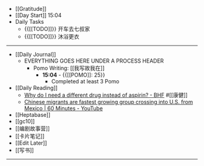 - [[Gratitude]]
- [[Day Start]] 15:04
- Daily Tasks
    - {{[[TODO]]}} 开车去七叔家
    - {{[[TODO]]}} 沐浴更衣
- ---
- [[Daily Journal]] 
    - EVERYTHING GOES HERE UNDER A PROCESS HEADER
        - Pomo Writing: [[我写故我在]]
            - **15:04** - {{[[POMO]]: 25}}
                -  Completed at least 3 Pomo
- [[Daily Reading]]
    - [Why do I need a different drug instead of aspirin? - BHF](https://www.bhf.org.uk/informationsupport/heart-matters-magazine/medical/ask-the-experts/anticoagulants-and-atrial-fibrillation) #[[康健]]
    - [Chinese migrants are fastest growing group crossing into U.S. from Mexico | 60 Minutes - YouTube](https://www.youtube.com/watch?v=M7TNP2OTY2g)
- [[Heptabase]]
- [[gc10]]
- [[编剧故事营]]
- [[卡片笔记]]
- [[Edit Later]]
- [[写书]]
- ---
